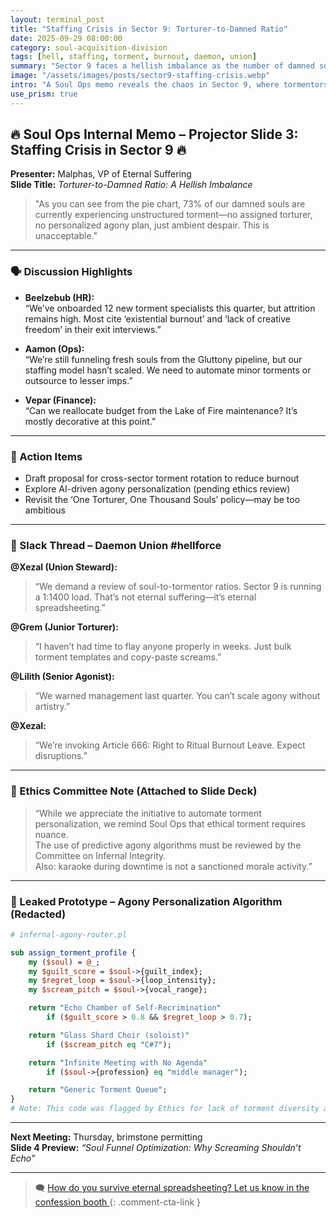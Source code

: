 ```yaml
---
layout: terminal_post
title: "Staffing Crisis in Sector 9: Torturer-to-Damned Ratio"
date: 2025-09-29 08:00:00
category: soul-acquisition-division
tags: [hell, staffing, torment, burnout, daemon, union]
summary: "Sector 9 faces a hellish imbalance as the number of damned souls far exceeds available tormentors, leading to burnout and bulk agony templates."
image: "/assets/images/posts/sector9-staffing-crisis.webp"
intro: "A Soul Ops memo reveals the chaos in Sector 9, where tormentors are stretched thin and the damned suffer from unstructured, impersonal agony. Management scrambles for solutions as union daemons demand change."
use_prism: true
---
```


## 🔥 Soul Ops Internal Memo – Projector Slide 3: Staffing Crisis in Sector 9 🔥

**Presenter:** Malphas, VP of Eternal Suffering  
**Slide Title:** *Torturer-to-Damned Ratio: A Hellish Imbalance*

> "As you can see from the pie chart, 73% of our damned souls are currently experiencing unstructured torment—no assigned torturer, no personalized agony plan, just ambient despair. This is unacceptable."

---

### 🗣️ Discussion Highlights

- **Beelzebub (HR):**  
  “We’ve onboarded 12 new torment specialists this quarter, but attrition remains high. Most cite ‘existential burnout’ and ‘lack of creative freedom’ in their exit interviews.”

- **Aamon (Ops):**  
  “We’re still funneling fresh souls from the Gluttony pipeline, but our staffing model hasn’t scaled. We need to automate minor torments or outsource to lesser imps.”

- **Vepar (Finance):**  
  “Can we reallocate budget from the Lake of Fire maintenance? It’s mostly decorative at this point.”

---

### 📌 Action Items

- Draft proposal for cross-sector torment rotation to reduce burnout  
- Explore AI-driven agony personalization (pending ethics review)  
- Revisit the ‘One Torturer, One Thousand Souls’ policy—may be too ambitious

---

### 💬 Slack Thread – Daemon Union #hellforce

**@Xezal (Union Steward):**  
> “We demand a review of soul-to-tormentor ratios. Sector 9 is running a 1:1400 load. That’s not eternal suffering—it’s eternal spreadsheeting.”

**@Grem (Junior Torturer):**  
> “I haven’t had time to flay anyone properly in weeks. Just bulk torment templates and copy-paste screams.”

**@Lilith (Senior Agonist):**  
> “We warned management last quarter. You can’t scale agony without artistry.”

**@Xezal:**  
> “We’re invoking Article 666: Right to Ritual Burnout Leave. Expect disruptions.”

---

### 🧾 Ethics Committee Note (Attached to Slide Deck)

> “While we appreciate the initiative to automate torment personalization, we remind Soul Ops that ethical torment requires nuance.  
> The use of predictive agony algorithms must be reviewed by the Committee on Infernal Integrity.  
> Also: karaoke during downtime is not a sanctioned morale activity.”

---

### 🧪 Leaked Prototype – Agony Personalization Algorithm (Redacted)

```perl
# infernal-agony-router.pl

sub assign_torment_profile {
    my ($soul) = @_;
    my $guilt_score = $soul->{guilt_index};
    my $regret_loop = $soul->{loop_intensity};
    my $scream_pitch = $soul->{vocal_range};

    return "Echo Chamber of Self-Recrimination"
        if ($guilt_score > 0.8 && $regret_loop > 0.7);

    return "Glass Shard Choir (soloist)"
        if ($scream_pitch eq "C#7");

    return "Infinite Meeting with No Agenda"
        if ($soul->{profession} eq "middle manager");

    return "Generic Torment Queue";
}
# Note: This code was flagged by Ethics for lack of torment diversity and overuse of corporate metaphors.
```

---

**Next Meeting:** Thursday, brimstone permitting  
**Slide 4 Preview:** *“Soul Funnel Optimization: Why Screaming Shouldn’t Echo”*

---

> 🗨️ [How do you survive eternal spreadsheeting? Let us know  in the confession booth ](#confessions){: .comment-cta-link }